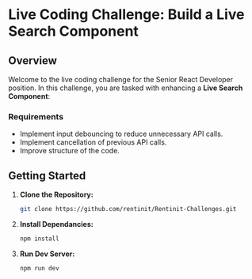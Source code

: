 # Live Coding Challenge: Build a Live Search Component

## Overview

Welcome to the live coding challenge for the Senior React Developer position. In this challenge, you are tasked with enhancing a **Live Search Component**:

### Requirements

- Implement input debouncing to reduce unnecessary API calls.
- Implement cancellation of previous API calls.
- Improve structure of the code.

## Getting Started

1. **Clone the Repository:**

   ```bash
   git clone https://github.com/rentinit/Rentinit-Challenges.git
   ```

2. **Install Dependancies:**

   ```bash
   npm install
   ```

3. **Run Dev Server:**

   ```bash
   npm run dev
   ```
